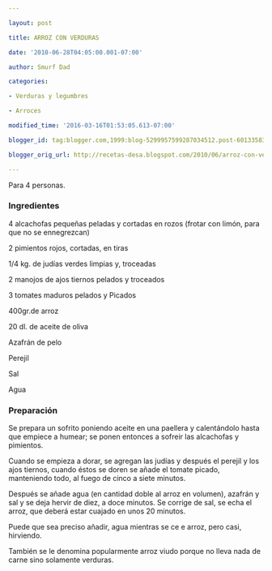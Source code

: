 ```yaml
---

layout: post

title: ARROZ CON VERDURAS

date: '2010-06-28T04:05:00.001-07:00'

author: Smurf Dad

categories:

- Verduras y legumbres

- Arroces

modified_time: '2016-03-16T01:53:05.613-07:00'

blogger_id: tag:blogger.com,1999:blog-5299957599287034512.post-6013358399417758554

blogger_orig_url: http://recetas-desa.blogspot.com/2010/06/arroz-con-verduras.html

---
```


Para 4 personas.

<h3>Ingredientes</h3>

4 alcachofas pequeñas peladas y cortadas en rozos (frotar con limón, para que no se ennegrezcan)

2 pimientos rojos, cortadas, en tiras

1/4 kg. de judías verdes limpias y, troceadas

2 manojos de ajos tiernos pelados y troceados

3 tomates maduros pelados y Picados

400gr.de arroz

20 dl. de aceite de oliva

Azafrán de pelo

Perejil

Sal

Agua

<h3>Preparación</h3>

Se prepara un sofrito poniendo aceite en una paellera y calentándolo hasta que empiece a humear; se ponen entonces a sofreir las alcachofas y pimientos.

Cuando se empieza a dorar, se agregan las judías y después el perejil y los ajos tiernos, cuando éstos se doren se añade el tomate picado, manteniendo todo, al fuego de cinco a siete minutos.

Después se añade agua (en cantidad doble al arroz en volumen), azafrán y sal y se deja hervir de diez, a doce minutos. Se corrige de sal, se echa el arroz, que deberá estar cuajado en unos 20 minutos.

Puede que sea preciso añadir, agua mientras se ce e arroz, pero casi, hirviendo.

También se le denomina popularmente arroz viudo porque no lleva nada de carne sino solamente verduras.